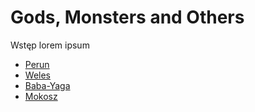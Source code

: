 # Gods, Monsters and Others

Wstęp lorem ipsum

- [Perun](/gods/perun.md)
- [Weles](/gods/weles.md)
- [Baba-Yaga](gods/Baba-Yaga.md)
- [Mokosz](Mokosz.md)
